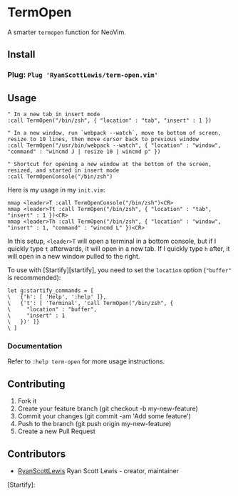 # TermOpen

A smarter `termopen` function for NeoVim.

## Install

### Plug: `Plug 'RyanScottLewis/term-open.vim'`

## Usage

```vim
" In a new tab in insert mode
:call TermOpen("/bin/zsh", { "location" : "tab", "insert" : 1 })

" In a new window, run `webpack --watch`, move to bottom of screen, resize to 10 lines, then move cursor back to previous window
:call TermOpen("/usr/bin/webpack --watch", { "location" : "window", "command" : "wincmd J | resize 10 | wincmd p" })

" Shortcut for opening a new window at the bottom of the screen, resized, and started in insert mode
:call TermOpenConsole("/bin/zsh")
```

Here is my usage in my `init.vim`:

```vim
nmap <leader>T :call TermOpenConsole("/bin/zsh")<CR>
nmap <leader>Tt :call TermOpen("/bin/zsh", { "location" : "tab", "insert" : 1 })<CR>
nmap <leader>Th :call TermOpen("/bin/zsh", { "location" : "window", "insert" : 1, "command" : "wincmd L" })<CR>
```

In this setup, `<leader>T` will open a terminal in a bottom console, but if I quickly type `t` afterwards,
it will open in a new tab. If I quickly type `h` after, it will open in a new window pulled to the right.

To use with [Startify][startify], you need to set the `location` option (`"buffer"` is recommended):

```vim
let g:startify_commands = [
\   {'h': [ 'Help', ':help' ]},
\   {'t': [ 'Terminal', 'call TermOpen("/bin/zsh", {
\     "location" : "buffer",
\     "insert" : 1
\   })' ]}
\ ]
```

### Documentation

Refer to `:help term-open` for more usage instructions.

## Contributing

1. Fork it
2. Create your feature branch (git checkout -b my-new-feature)
3. Commit your changes (git commit -am 'Add some feature')
4. Push to the branch (git push origin my-new-feature)
5. Create a new Pull Request

## Contributors

- [RyanScottLewis](https://github.com/RyanScottLewis) Ryan Scott Lewis - creator, maintainer

[Startify]: 
